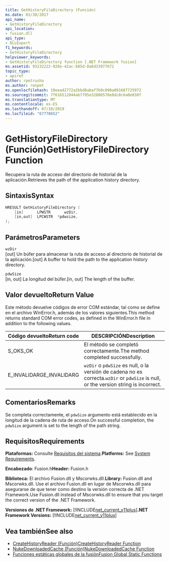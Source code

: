 ```yaml
---
title: GetHistoryFileDirectory (Función)
ms.date: 03/30/2017
api_name:
- GetHistoryFileDirectory
api_location:
- fusion.dll
api_type:
- DLLExport
f1_keywords:
- GetHistoryFileDirectory
helpviewer_keywords:
- GetHistoryFileDirectory function [.NET Framework fusion]
ms.assetid: 93232222-926e-42ac-b85d-8a6d33977672
topic_type:
- apiref
author: rpetrusha
ms.author: ronpet
ms.openlocfilehash: 10eead2772a2bbd8abaf7b9c090a091687725972
ms.sourcegitcommit: 7f616512044ab7795e32806578e8dc0c6a0e038f
ms.translationtype: MT
ms.contentlocale: es-ES
ms.lasthandoff: 07/10/2019
ms.locfileid: "67778652"
---
```

# <a name="gethistoryfiledirectory-function"></a><span data-ttu-id="621dc-102">GetHistoryFileDirectory (Función)</span><span class="sxs-lookup"><span data-stu-id="621dc-102">GetHistoryFileDirectory Function</span></span>
<span data-ttu-id="621dc-103">Recupera la ruta de acceso del directorio de historial de la aplicación.</span><span class="sxs-lookup"><span data-stu-id="621dc-103">Retrieves the path of the application history directory.</span></span>  
  
## <a name="syntax"></a><span data-ttu-id="621dc-104">Sintaxis</span><span class="sxs-lookup"><span data-stu-id="621dc-104">Syntax</span></span>  
  
```cpp  
HRESULT GetHistoryFileDirectory (  
    [in]      LPWSTR      wzDir,  
    [in,out]  LPCWSTR  *pdwsize,  
);  
```  
  
## <a name="parameters"></a><span data-ttu-id="621dc-105">Parámetros</span><span class="sxs-lookup"><span data-stu-id="621dc-105">Parameters</span></span>  
 `wzDir`  
 <span data-ttu-id="621dc-106">[out] Un búfer para almacenar la ruta de acceso al directorio de historial de la aplicación.</span><span class="sxs-lookup"><span data-stu-id="621dc-106">[out] A buffer to hold the path to the application history directory.</span></span>  
  
 `pdwSize`  
 <span data-ttu-id="621dc-107">[in, out] La longitud del búfer.</span><span class="sxs-lookup"><span data-stu-id="621dc-107">[in, out] The length of the buffer.</span></span>  
  
## <a name="return-value"></a><span data-ttu-id="621dc-108">Valor devuelto</span><span class="sxs-lookup"><span data-stu-id="621dc-108">Return Value</span></span>  
 <span data-ttu-id="621dc-109">Este método devuelve códigos de error COM estándar, tal como se define en el archivo WinError.h, además de los valores siguientes.</span><span class="sxs-lookup"><span data-stu-id="621dc-109">This method returns standard COM error codes, as defined in the WinError.h file in addition to the following values.</span></span>  
  
|<span data-ttu-id="621dc-110">Código devuelto</span><span class="sxs-lookup"><span data-stu-id="621dc-110">Return code</span></span>|<span data-ttu-id="621dc-111">DESCRIPCIÓN</span><span class="sxs-lookup"><span data-stu-id="621dc-111">Description</span></span>|  
|-----------------|-----------------|  
|<span data-ttu-id="621dc-112">S_OK</span><span class="sxs-lookup"><span data-stu-id="621dc-112">S_OK</span></span>|<span data-ttu-id="621dc-113">El método se completó correctamente.</span><span class="sxs-lookup"><span data-stu-id="621dc-113">The method completed successfully.</span></span>|  
|<span data-ttu-id="621dc-114">E_INVALIDARG</span><span class="sxs-lookup"><span data-stu-id="621dc-114">E_INVALIDARG</span></span>|<span data-ttu-id="621dc-115">`wzDir` o `pdwSize` es null, o la versión de cadena no es correcta.</span><span class="sxs-lookup"><span data-stu-id="621dc-115">`wzDir` or `pdwSize` is null, or the version string is incorrect.</span></span>|  
  
## <a name="remarks"></a><span data-ttu-id="621dc-116">Comentarios</span><span class="sxs-lookup"><span data-stu-id="621dc-116">Remarks</span></span>  
 <span data-ttu-id="621dc-117">Se completa correctamente, el `pdwSize` argumento está establecido en la longitud de la cadena de ruta de acceso.</span><span class="sxs-lookup"><span data-stu-id="621dc-117">On successful completion, the `pdwSize` argument is set to the length of the path string.</span></span>  
  
## <a name="requirements"></a><span data-ttu-id="621dc-118">Requisitos</span><span class="sxs-lookup"><span data-stu-id="621dc-118">Requirements</span></span>  
 <span data-ttu-id="621dc-119">**Plataformas:** Consulte [Requisitos del sistema](../../../../docs/framework/get-started/system-requirements.md).</span><span class="sxs-lookup"><span data-stu-id="621dc-119">**Platforms:** See [System Requirements](../../../../docs/framework/get-started/system-requirements.md).</span></span>  
  
 <span data-ttu-id="621dc-120">**Encabezado**: Fusion.h</span><span class="sxs-lookup"><span data-stu-id="621dc-120">**Header:** Fusion.h</span></span>  
  
 <span data-ttu-id="621dc-121">**Biblioteca:** El archivo Fusion.dll y Mscorwks.dll.</span><span class="sxs-lookup"><span data-stu-id="621dc-121">**Library:** Fusion.dll and Mscorwks.dll.</span></span> <span data-ttu-id="621dc-122">Use el archivo Fusion.dll en lugar de Mscorwks.dll para asegurarse de que tener como destino la versión correcta de .NET Framework.</span><span class="sxs-lookup"><span data-stu-id="621dc-122">Use Fusion.dll instead of Mscorwks.dll to ensure that you target the correct version of the .NET Framework.</span></span>  
  
 <span data-ttu-id="621dc-123">**Versiones de .NET Framework:** [!INCLUDE[net_current_v11plus](../../../../includes/net-current-v11plus-md.md)]</span><span class="sxs-lookup"><span data-stu-id="621dc-123">**.NET Framework Versions:** [!INCLUDE[net_current_v11plus](../../../../includes/net-current-v11plus-md.md)]</span></span>  
  
## <a name="see-also"></a><span data-ttu-id="621dc-124">Vea también</span><span class="sxs-lookup"><span data-stu-id="621dc-124">See also</span></span>

- [<span data-ttu-id="621dc-125">CreateHistoryReader (Función)</span><span class="sxs-lookup"><span data-stu-id="621dc-125">CreateHistoryReader Function</span></span>](../../../../docs/framework/unmanaged-api/fusion/createhistoryreader-function.md)
- [<span data-ttu-id="621dc-126">NukeDownloadedCache (Función)</span><span class="sxs-lookup"><span data-stu-id="621dc-126">NukeDownloadedCache Function</span></span>](../../../../docs/framework/unmanaged-api/fusion/nukedownloadedcache-function.md)
- [<span data-ttu-id="621dc-127">Funciones estáticas globales de la fusión</span><span class="sxs-lookup"><span data-stu-id="621dc-127">Fusion Global Static Functions</span></span>](../../../../docs/framework/unmanaged-api/fusion/fusion-global-static-functions.md)
